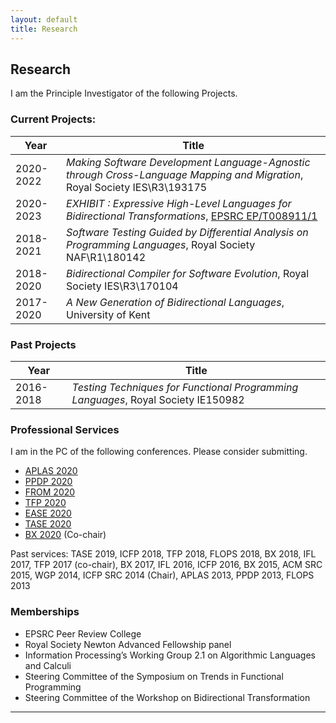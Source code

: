 ```yaml
---
layout: default
title: Research
---
```

## Research


I am the Principle Investigator of the following Projects. 

### Current Projects: 

Year | Title 
-----|-----------
2020-2022 | *Making Software Development Language-Agnostic through Cross-Language Mapping and Migration*, Royal Society IES\R3\193175 
2020-2023 | *EXHIBIT : Expressive High-Level Languages for Bidirectional Transformations*, [EPSRC EP/T008911/1](https://gow.epsrc.ukri.org/NGBOViewGrant.aspx?GrantRef=EP/T008911/1)
2018-2021 | *Software Testing Guided by Differential Analysis on Programming Languages*, Royal Society NAF\R1\180142 
2018-2020 | *Bidirectional Compiler for Software Evolution*, Royal Society IES\R3\170104
2017-2020 | *A New Generation of Bidirectional Languages*, University of Kent


### Past Projects

Year | Title 
---|-----------
2016-2018 | *Testing Techniques for Functional Programming Languages*, Royal Society IE150982  

### Professional Services

I am in the PC of the following conferences. Please consider submitting. 

* [APLAS 2020](https://conf.researchr.org/track/aplas-2020/aplas-2020-papers)
* [PPDP 2020](http://www.cse.chalmers.se/~abela/ppdp20/)
* [FROM 2020](http://www.cs.ubbcluj.ro/from2020/)
* [TFP 2020](http://www.cse.chalmers.se/~rjmh/tfp/)
* [EASE 2020](https://www.ntnu.edu/ease2020)
* [TASE 2020](https://sei.ecnu.edu.cn/tase2020/)
* [BX 2020](http://bx-community.wikidot.com/bx2020:home) (Co-chair)

Past services: TASE 2019, ICFP 2018, TFP 2018, FLOPS 2018, BX 2018, IFL 2017, TFP 2017 (co-chair), BX 2017, IFL 2016, ICFP 2016, BX 2015, ACM SRC 2015, WGP 2014, ICFP SRC 2014 (Chair), APLAS 2013, PPDP 2013, FLOPS 2013

### Memberships

* EPSRC Peer Review College 
* Royal Society Newton Advanced Fellowship panel
* Information Processing’s Working Group 2.1 on Algorithmic Languages and Calculi
* Steering Committee of the Symposium on Trends in Functional Programming
* Steering Committee of the Workshop on Bidirectional Transformation

---
